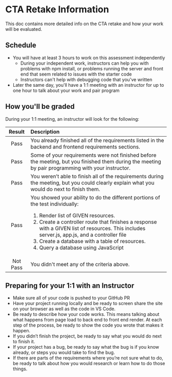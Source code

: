 # CTA Retake Information

This doc contains more detailed info on the CTA retake and how your work will be evaluated.

## Schedule

- You will have at least 3 hours to work on this assessment independently
    - During your independent work, instructors can help you with problems with npm install, or problems running the server and front end that seem related to issues with the starter code
    - Instructors can't help with debugging code that you've written
- Later the same day, you'll have a 1:1 meeting with an instructor for up to one hour to talk about your work and pair program

## How you'll be graded

During your 1:1 meeting, an instructor will look for the following:

| Result |                 Description                  |
| :----: | :------------------------------------------ |
|  Pass  | You already finished all of the requirements listed in the backend and frontend requirements sections. |
|  Pass  | Some of your requirements were not finished before the meeting, but you finished them during the meeting by pair programming with your instructor. |
|  Pass  |  You weren’t able to finish all of the requirements during the meeting, but you could clearly explain what you would do next to finish them. |
|  Pass  | You showed your ability to do the different portions of the test individually:<ol><li>Render list of GIVEN resources.</li><li>Create a controller route that finishes a response with a GIVEN list of resources. This includes server.js, app.js, and a controller file</li><li>Create a database with a table of resources.</li><li>Query a database using JavaScript</li></ol>|
|  Not Pass  | You didn't meet any of the criteria above. |

## Preparing for your 1:1 with an Instructor

- Make sure all of your code is pushed to your GitHub PR
- Have your project running locally and be ready to screen share the site on your browser as well as the code in VS Code.
- Be ready to describe how your code works. This means talking about what happens from page load to back end to front end render. At each step of the process, be ready to show the code you wrote that makes it happen.
- If you didn’t finish the project, be ready to say what you would do next to finish it.
- If your project has a bug, be ready to say what the bug is if you know already, or steps you would take to find the bug.
- If there are parts of the requirements where you’re not sure what to do, be ready to talk about how you would research or learn how to do those things.
